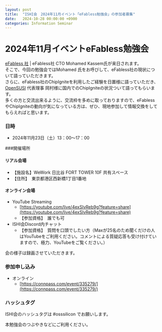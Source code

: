```yaml
---
layout: post
title:  "ISHI会　2024年11月イベント「eFabless勉強会」の参加者募集"
date:   2024-10-28 00:00:00 +0900
categories: Information Seminar
---
```


# 2024年11月イベントeFabless勉強会
[eFabless 社](https://efabless.com/) | eFabless社 CTO Mohamed Kassem氏が来日されます。</br>
そこで、今回の勉強会ではMohamed 氏をお呼びして、eFabless社の現状について語っていただきます。</br>
さらに、eFabless社のChipIgniteを利用したご経験を日置様に語っていただき、[OpenSUSI](https://www.opensusi.org/) 代表理事 岡村様に国内でのChipIgniteの状況ついて語ってもらいます。 </br>
多くの方と交流出来るように、交流枠を多めに取っておりますので、eFablessやChipIgniteの動向が気になっている方は、ぜひ、現地参加して情報交換をしてもらえればと思います。</br>


### 日時 
* 2024年11月23日（土）13：00〜17：00  


###開催場所
#### リアル会場
* 【施設名】WeWork 日比谷 FORT TOWER 10F 共有スペース
* 【住所】　東京都港区西新橋1丁目1番地</br>

#### オンライン会場
* YouTube Streaming
    * [https://youtube.com/live/4exSlvReb9g?feature=share](https://youtube.com/live/4exSlvReb9g?feature=share)
    * 【参加資格】　誰でも可
* ISHI会Discord内チャット
    * 【参加資格】　質問を口頭でしたい方（Maxが25名のため聞くだけの人はYouTubeをご利用ください。コメントによる質疑応答も受け付けていますので、極力、YouTubeをご覧ください。）

会の様子は録画させていただきます。


### 参加申し込み 
* オンライン  
    * [https://connpass.com/event/335279/](https://connpass.com/event/335279/)  


### ハッシュタグ
ISHI会のハッシュタグは #osssilicon でお願いします。 </BR>

本勉強会のつぶやきなどにご利用ください。  
